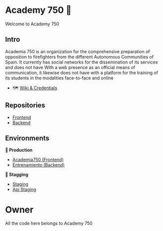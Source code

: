 # Academy 750 🚒

Welcome to Academy 750

## Intro 

Academia 750 is an organization for the comprehensive preparation of opposition to
firefighters from the different Autonomous Communities of Spain.
It currently has social networks for the dissemination of its services and does not have
With a web presence as an official means of communication, it likewise does not have
with a platform for the training of its students in the modalities
face-to-face and online

- 🗺️ [Wiki & Credentials](https://www.notion.so/tianlu/Wiki-5833b818639448cea5607f6a7fa86ee5)

## Repositories

- [Frontend](https://github.com/Academia-750/academia750-frontend-vue)
- [Backend](https://github.com/Academia-750/academy750-backend-laravel)

## Environments

**🥇 Production**
- [Academia750 (Frontend)](https://academia750.es)
- [Entrenamiento (Backend)](https://entrenamiento.academia750.es/docs)

**🥈 Stagging**

- [Staging](https://test.academia750.es/lesson/list)
- [Api Staging](https//test-entrenamiento.academia750.es)

# Owner 

All the code here belongs to Academy 750
